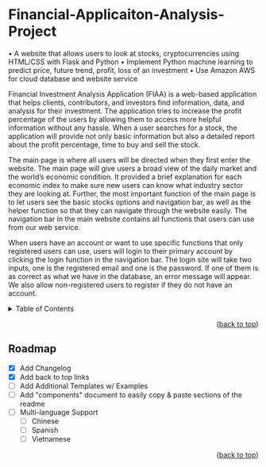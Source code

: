 # Financial-Applicaiton-Analysis-Project
• A website that allows users to look at stocks, cryptocurrencies using
HTML/CSS with Flask and Python
• Implement Python machine learning to predict price, future trend, profit, loss of an investment
• Use Amazon AWS for cloud database and website service


  Financial Investment Analysis Application (FIAA) is a web-based application that helps clients, contributors, and investors find information, data, and analysis for their investment. The application tries to increase the profit percentage of the users by allowing them to access more helpful information without any hassle. When a user searches for a stock, the application will provide not only basic information but also a detailed report about the profit percentage, time to buy and sell the stock.

  The main page is where all users will be directed when they first enter the website. The main page will give users a broad view of the daily market and the world’s economic condition. It provided a brief explanation for each economic index to make sure new users can know what industry sector they are looking at. Further, the most important function of the main page is to let users see the basic stocks options and navigation bar, as well as the helper function so that they can navigate through the website easily. The navigation bar in the main website contains all functions that users can use from our web service. 

  When users have an account or want to use specific functions that only registered users can use, users will login to their primary account by clicking the login function in the navigation bar. The login site will take two inputs, one is the registered email and one is the password. If one of them is as correct as what we have in the database, an error message will appear. We also allow non-registered users to register if they do not have an account. 

<!-- TABLE OF CONTENTS -->
<details>
  <summary>Table of Contents</summary>
  <ol>
    <li>
      <a href="#about-the-project">About The Project</a>
      <ul>
        <li><a href="#built-with">Built With</a></li>
      </ul>
    </li>
    <li>
      <a href="#getting-started">Getting Started</a>
      <ul>
        <li><a href="#prerequisites">Prerequisites</a></li>
        <li><a href="#installation">Installation</a></li>
      </ul>
    </li>
    <li><a href="#usage">Usage</a></li>
    <li><a href="#roadmap">Roadmap</a></li>
    <li><a href="#contributing">Contributing</a></li>
    <li><a href="#license">License</a></li>
    <li><a href="#contact">Contact</a></li>
    <li><a href="#acknowledgments">Acknowledgments</a></li>
  </ol>
</details>

<!-- ROADMAP -->
<p align="right">(<a href="#top">back to top</a>)</p>

## Roadmap

- [x] Add Changelog
- [x] Add back to top links
- [ ] Add Additional Templates w/ Examples
- [ ] Add "components" document to easily copy & paste sections of the readme
- [ ] Multi-language Support
    - [ ] Chinese
    - [ ] Spanish
    - [ ] Vietnamese
<p align="right">(<a href="#top">back to top</a>)</p>
